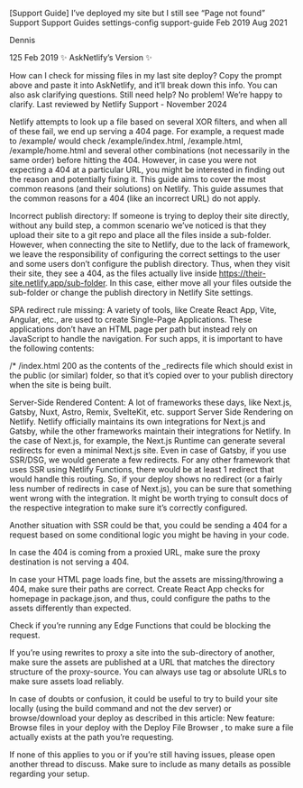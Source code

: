 [Support Guide] I’ve deployed my site but I still see “Page not found”
Support
Support Guides
settings-config
support-guide
Feb 2019
Aug 2021

Dennis

125
Feb 2019
:sparkles: AskNetlify’s Version :sparkles:

How can I check for missing files in my last site deploy?
Copy the prompt above and paste it into AskNetlify, and it’ll break down this info. You can also ask clarifying questions. Still need help? No problem! We’re happy to clarify.
Last reviewed by Netlify Support - November 2024

Netlify attempts to look up a file based on several XOR filters, and when all of these fail, we end up serving a 404 page. For example, a request made to /example/ would check /example/index.html, /example.html, /example/home.html and several other combinations (not necessarily in the same order) before hitting the 404. However, in case you were not expecting a 404 at a particular URL, you might be interested in finding out the reason and potentially fixing it. This guide aims to cover the most common reasons (and their solutions) on Netlify. This guide assumes that the common reasons for a 404 (like an incorrect URL) do not apply.

Incorrect publish directory: If someone is trying to deploy their site directly, without any build step, a common scenario we’ve noticed is that they upload their site to a git repo and place all the files inside a sub-folder. However, when connecting the site to Netlify, due to the lack of framework, we leave the responsibility of configuring the correct settings to the user and some users don’t configure the publish directory. Thus, when they visit their site, they see a 404, as the files actually live inside https://their-site.netlify.app/sub-folder. In this case, either move all your files outside the sub-folder or change the publish directory in Netlify Site settings.

SPA redirect rule missing: A variety of tools, like Create React App, Vite, Angular, etc., are used to create Single-Page Applications. These applications don’t have an HTML page per path but instead rely on JavaScript to handle the navigation. For such apps, it is important to have the following contents:

/* /index.html 200
as the contents of the _redirects file which should exist in the public (or similar) folder, so that it’s copied over to your publish directory when the site is being built.

Server-Side Rendered Content: A lot of frameworks these days, like Next.js, Gatsby, Nuxt, Astro, Remix, SvelteKit, etc. support Server Side Rendering on Netlify. Netlify officially maintains its own integrations for Next.js and Gatsby, while the other frameworks maintain their integrations for Netlify. In the case of Next.js, for example, the Next.js Runtime can generate several redirects for even a minimal Next.js site. Even in case of Gatsby, if you use SSR/DSG, we would generate a few redirects. For any other framework that uses SSR using Netlify Functions, there would be at least 1 redirect that would handle this routing. So, if your deploy shows no redirect (or a fairly less number of redirects in case of Next.js), you can be sure that something went wrong with the integration. It might be worth trying to consult docs of the respective integration to make sure it’s correctly configured.

Another situation with SSR could be that, you could be sending a 404 for a request based on some conditional logic you might be having in your code.

In case the 404 is coming from a proxied URL, make sure the proxy destination is not serving a 404.

In case your HTML page loads fine, but the assets are missing/throwing a 404, make sure their paths are correct. Create React App checks for homepage in package.json, and thus, could configure the paths to the assets differently than expected.

Check if you’re running any Edge Functions that could be blocking the request.

If you’re using rewrites to proxy a site into the sub-directory of another, make sure the assets are published at a URL that matches the directory structure of the proxy-source. You can always use <base> tag or absolute URLs to make sure assets load reliably.

In case of doubts or confusion, it could be useful to try to build your site locally (using the build command and not the dev server) or browse/download your deploy as described in this article: New feature: Browse files in your deploy with the Deploy File Browser , to make sure a file actually exists at the path you’re requesting.

If none of this applies to you or if you’re still having issues, please open another thread to discuss. Make sure to include as many details as possible regarding your setup.

